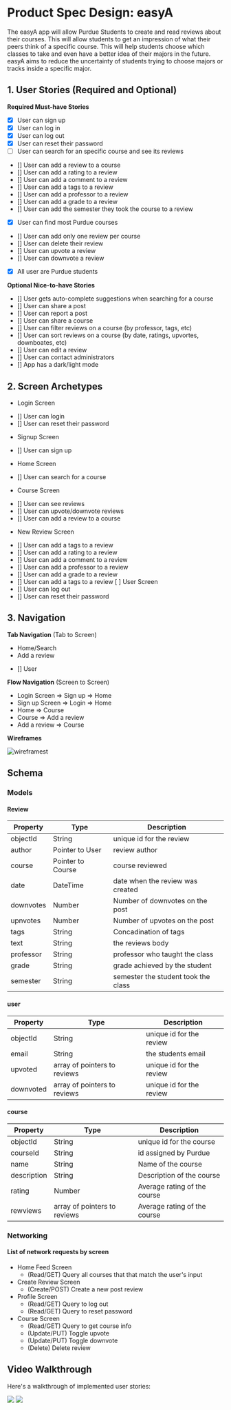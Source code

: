 
# Product Spec Design: easyA
The easyA app will allow Purdue Students to create and read reviews about their courses. This will allow students to get an impression of what their peers think of a specific course. This will help students choose which classes to take and even have a better idea of their majors in the future. easyA aims to reduce the uncertainty of students trying to choose majors or tracks inside a specific major.

## 1. User Stories (Required and Optional)

**Required Must-have Stories**

- [x] User can sign up
- [x] User can log in
- [x] User can log out
- [x] User can reset their password
- [ ] User can search for an specific course and see its reviews
- [] User can add a review to a course
- [] User can add a rating to a review
- [] User can add a comment to a review
- [] User can add a tags to a review
- [] User can add a professor to a review
- [] User can add a grade to a review
- [] User can add the semester they took the course to a review
- [x] User can find most Purdue courses
- [] User can add only one review per course
- [] User can delete their review
- [] User can upvote a review
- [] User can downvote a review
- [x] All user are Purdue students


**Optional Nice-to-have Stories**

- [] User gets auto-complete suggestions when searching for a course
- [] User can share a post
- [] User can report a post
- [] User can share a course
- [] User can filter reviews on a course (by professor, tags, etc)
- [] User can sort reviews on a course (by date, ratings, upvortes, downboates, etc)
- [] User can edit a review
- [] User can contact administrators
- [] App has a dark/light mode


## 2. Screen Archetypes

 * Login Screen
  - [] User can login
  - [] User can reset their password
 * Signup Screen
  - [] User can sign up
* Home Screen
 - [] User can search for a course
* Course Screen
 - [] User can see reviews
 - [] User can upvote/downvote reviews
 - [] User can add a review to a course
* New Review Screen
 - [] User can add a tags to a review
 - [] User can add a rating to a review
 - [] User can add a comment to a review
 - [] User can add a professor to a review
 - [] User can add a grade to a review
 - [] User can add a tags to a review
[ ] User Screen
 - [] User can log out
 - [] User can reset their password

## 3. Navigation

**Tab Navigation** (Tab to Screen)

 * Home/Search
 * Add a review
- [] User

**Flow Navigation** (Screen to Screen)

 * Login Screen
   => Sign up
   => Home
* Sign up Screen
  => Login
  => Home
* Home
  => Course
* Course
  => Add a review
* Add a review
  => Course

**Wireframes**

![wireframest](./wireframes.jpg)

## Schema
### Models
#### Review

   | Property      | Type     | Description |
   | ------------- | -------- | ------------|
   | objectId      | String   | unique id for the review |
   | author        | Pointer to User| review author |
   | course       | Pointer to Course| course reviewed |
   | date           | DateTime | date when the review was created |
   | downvotes       | Number   | Number of  downvotes on the post|
   | upnvotes | Number   | Number of  upvotes on the post |
   | tags    | String   | Concadination of tags|
   | text     | String   | the reviews body|
   | professor     | String   | professor who taught the class |
   | grade     | String   | grade achieved by the student |
   | semester     | String   | semester the student took the class |


#### user

  | Property      | Type     | Description |
  | ------------- | -------- | ------------|
  | objectId      | String   | unique id for the review |
  | email          | String   | the students email|
  | upvoted      | array of pointers to reviews   | unique id for the review |
  | downvoted | array of pointers to reviews   | unique id for the review |


#### course

| Property      | Type     | Description |
| ------------- | -------- | ------------|
| objectId      | String     | unique id for the course |
| courseId     | String     | id assigned by Purdue |
| name          | String     | Name of the course  |
| description | String     | Description of the course  |
| rating          | Number | Average rating of the course  |
| rewviews    | array of pointers to reviews  | Average rating of the course  |


### Networking
#### List of network requests by screen
   - Home Feed Screen
      - (Read/GET) Query all courses that that match the user's input
   - Create Review Screen
      - (Create/POST) Create a new post review
   - Profile Screen
      - (Read/GET) Query to log out
      - (Read/GET) Query to reset password
  - Course Screen
     - (Read/GET) Query to get course info
     - (Update/PUT) Toggle upvote
     - (Update/PUT) Toggle downvote
     - (Delete) Delete review


## Video Walkthrough

Here's a walkthrough of implemented user stories:

![](ezgif.com-video-to-gif.gif)
![](ezgif.com-video-to-gif2.gif)

